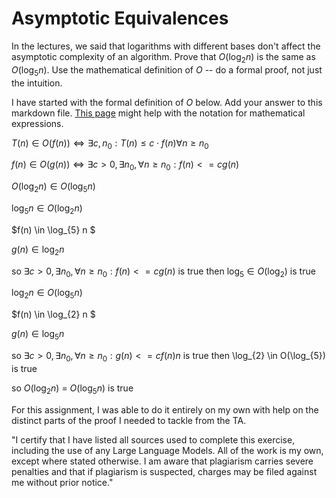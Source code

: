 # Asymptotic Equivalences

In the lectures, we said that logarithms with different bases don't affect the
asymptotic complexity of an algorithm. Prove that $O(\log_{2} n)$ is the same as
$O(\log_{5} n)$. Use the mathematical definition of $O$ -- do a formal proof,
not just the intuition.

I have started with the formal definition of $O$ below. Add your answer to this
markdown file. [This
page](https://docs.github.com/en/get-started/writing-on-github/working-with-advanced-formatting/writing-mathematical-expressions)
might help with the notation for mathematical expressions.

$T(n) \in O(f(n)) \iff \exists c, n_0: T(n) \leq c \cdot f(n) \forall n \geq n_0$

$f(n)\in O(g(n)) \iff \exists c>0, \exists n_0, \forall n\ge n_0: f(n) <= c g(n)$

$O(\log_{2} n) \in O(\log_{5} n)$

$\log_{5} n \in O(\log_{2} n)$

$f(n) \in \log_{5} n $

$g(n) \in \log_{2} n$

so $\exists c>0, \exists n_0, \forall n\ge n_0: f(n) <= c g(n)$ is true
then $\log_{5} \in O(\log_{2})$ is true

$\log_{2} n \in O(\log_{5} n)$

$f(n) \in \log_{2} n $

$g(n) \in \log_{5} n$

so $\exists c>0, \exists n_0, \forall n\ge n_0: g(n) <= c f(n)n$ is true
then \log_{2} \in O(\log_{5}) is true

so $O(\log_{2} n)$ = $O(\log_{5} n)$ is true

For this assignment, I was able to do it entirely on my own with help on the distinct parts of the proof I needed to tackle from the TA.

"I certify that I have listed all sources used to complete this exercise, including the use of any Large Language Models. All of the work is my own, except where stated otherwise. I am aware that plagiarism carries severe penalties and that if plagiarism is suspected, charges may be filed against me without prior notice."



